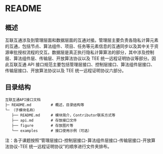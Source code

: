 # README

## 概述

互联互通涉及到管理层面和数据层面的互通对接。管理层主要负责各隐私计算元素的互通，包括节点、算法组件、项目、任务等元素信息的互通同步以及其中关于资源审批授权流程的交互。数据层是真正执行隐私计算算法的部分，其中涉及控制层、算法组件层、传输层、开放算法协议以及 TEE 统一远程证明协议等部分。因此互联互通 API 接口规范主要包括管理层接口、控制层接口、算法组件层接口、传输层接口、开放算法协议以及 TEE 统一远程证明协议六部分。

## 目录结构

```
互联互通API接口文档
├─ README.md         # 概述，目录结构等   
└─ （子模块名称）
   ├── README.md     # 模块简介，Contributor联系方式等                     
   ├── api.md        # 存放接口文件
   ├── figure        # 存放图片等 
   └── examples      # 接口使用示例（可选）
```

注：各子课题按照“管理层接口-控制层接口-算法组件层接口-传输层接口-开放算法协议-TEE 统一远程证明协议”的顺序进行文件夹排布。
